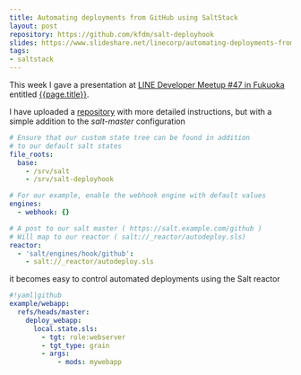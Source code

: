```yaml
---
title: Automating deployments from GitHub using SaltStack
layout: post
repository: https://github.com/kfdm/salt-deployhook
slides: https://www.slideshare.net/linecorp/automating-deployments-from-github-using-saltstack-125687922?ref=https://line.connpass.com/event/110448/presentation/
tags:
- saltstack
---
```


This week I gave a presentation at [LINE Developer Meetup #47 in Fukuoka](https://line.connpass.com/event/110448/) entitled [{{page.title}}]({{page.slides}}).

I have uploaded a [repository]({{page.repository}}) with more detailed instructions, but with a simple addition to the *salt-master* configuration

```yaml
# Ensure that our custom state tree can be found in addition
# to our default salt states
file_roots:
  base:
    - /srv/salt
    - /srv/salt-deployhook

# For our example, enable the webhook engine with default values
engines:
  - webhook: {}

# A post to our salt master ( https://salt.example.com/github )
# Will map to our reactor ( salt://_reactor/autodeploy.sls) 
reactor:
  - 'salt/engines/hook/github':
    - salt://_reactor/autodeploy.sls
```

it becomes easy to control automated deployments using the Salt reactor

```yaml
#!yaml|github
example/webapp:
  refs/heads/master:
    deploy_webapp:
      local.state.sls:
        - tgt: role:webserver
        - tgt_type: grain
        - args:
            - mods: mywebapp
```
